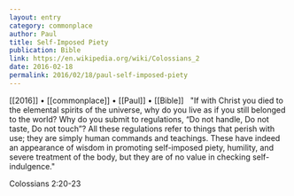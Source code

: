 ```yaml
---
layout: entry
category: commonplace
author: Paul
title: Self-Imposed Piety
publication: Bible
link: https://en.wikipedia.org/wiki/Colossians_2
date: 2016-02-18
permalink: 2016/02/18/paul-self-imposed-piety
---
```


[[2016]] • [[commonplace]] • [[Paul]] • [[Bible]]
 
"If with Christ you died to the elemental spirits of the universe, why do you live as if you still belonged to the world? Why do you submit to regulations, “Do not handle, Do not taste, Do not touch”? All these regulations refer to things that perish with use; they are simply human commands and teachings. These have indeed an appearance of wisdom in promoting self-imposed piety, humility, and severe treatment of the body, but they are of no value in checking self-indulgence."

Colossians 2:20-23